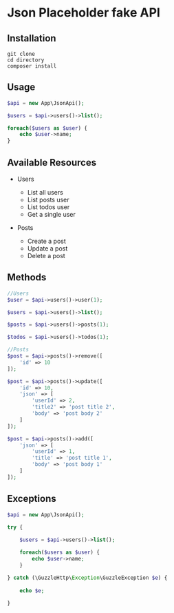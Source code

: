 # Json Placeholder fake API

## Installation

```
git clone
cd directory
composer install
```

## Usage



```php
$api = new App\JsonApi();

$users = $api->users()->list();

foreach($users as $user) {
    echo $user->name;
}
```

## Available Resources

- Users
  - List all users
  - List posts user
  - List todos user
  - Get a single user

- Posts
  - Create a post
  - Update a post
  - Delete a post

## Methods

```php
//Users
$user = $api->users()->user(1);

$users = $api->users()->list();

$posts = $api->users()->posts(1);

$todos = $api->users()->todos(1);

//Posts
$post = $api->posts()->remove([
    'id' => 10
]);

$post = $api->posts()->update([
    'id' => 10,
    'json' => [
        'userId' => 2,
        'title2' => 'post title 2',
        'body' => 'post body 2'
    ]
]);

$post = $api->posts()->add([
    'json' => [
        'userId' => 1,
        'title' => 'post title 1',
        'body' => 'post body 1'
    ]
]);
```

## Exceptions

```php
$api = new App\JsonApi();

try {
    
    $users = $api->users()->list();

    foreach($users as $user) {
        echo $user->name;
    }

} catch (\GuzzleHttp\Exception\GuzzleException $e) {
    
    echo $e;
    
}
```


